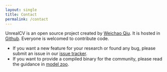 ```yaml
---
layout: single
title: Contact
permalink: /contact
---
```


UnrealCV is an open source project created by [Weichao Qiu](http://weichaoqiu.com). It is hosted in [Github](http://github.com/unrealcv/unrealcv). Everyone is welcomed to contribute code.

- If you want a new feature for your research or found any bug, please submit an issue in our [issue tracker](github.com/unrealcv/issues).
- If you want to provide a compiled binary for the community, please read the guidance in [model zoo](model_zoo.html).  
